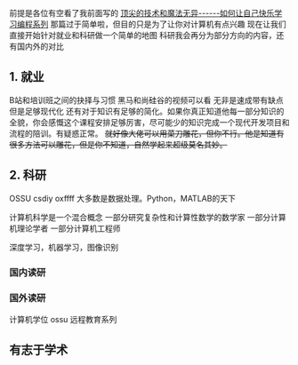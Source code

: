 
前提是各位有空看了我前面写的	[顶尖的技术和魔法无异------如何让自己快乐学习编程系列](https://www.yuque.com/u693751/woygo8/vptzz21kpl95q4bz)
那篇过于简单啦，但目的只是为了让你对计算机有点兴趣
现在让我们直接开始针对就业和科研做一个简单的地图
科研我会再分为部分方向的内容，还有国内外的对比


## 1. 就业
B站和培训班之间的抉择与习惯
黑马和尚硅谷的视频可以看
无非是速成带有缺点
但是足够现代化
还有对于知识有足够的简化。如果你真正知道他每一部分知识的全貌，你会感慨这个课程安排足够厉害，尽可能少的知识完成一个现代开发项目和流程的陪训。有疑惑正常。
~~就好像大佬可以用菜刀雕花，但你不行。他是知道有很多方法可以雕花，但是你不知道，自然学起来超级莫名其妙。~~


## 2. 科研
OSSU
csdiy 
oxffff
大多数是数据处理。Python，MATLAB的天下

计算机科学是一个混合概念
一部分研究复杂性和计算性数学的数学家
一部分计算机理论学者
一部分计算机工程师

深度学习，机器学习，图像识别

### 国内读研


### 国外读研
计算机学位
ossu 
远程教育系列




## 有志于学术

